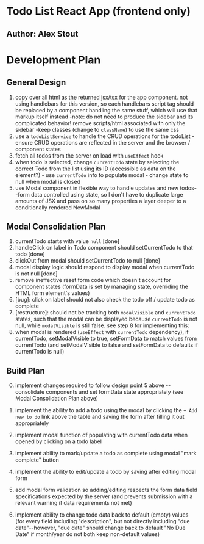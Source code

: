 # Todo List React App (frontend only)

## Author: Alex Stout

# Development Plan

## General Design

1. copy over all html as the returned jsx/tsx for the app component. not using handlebars for this version, so each handlebars script tag should be replaced by a component handling the same stuff, which will use that markup itself instead
  -note: do not need to produce the sidebar and its complicated behavior! remove scripts/html associated with only the sidebar
  -keep classes (change to `className`) to use the same css
2. use a `todoListService` to handle the CRUD operations for the todoList
  -ensure CRUD operations are reflected in the server and the browser / component states
3. fetch all todos from the server on load with `useEffect` hook
4. when todo is selected, change `currentTodo` state by selecting the correct Todo from the list using its ID (accessible as data on the element?) - use `currentTodo` info to populate modal - change state to null when modal is closed
5. use Modal component in flexible way to handle updates and new todos--form data controlled using state, so I don't have to duplicate large amounts of JSX and pass on so many properties a layer deeper to a conditionally rendered NewModal

## Modal Consolidation Plan

1. currentTodo starts with value `null` [done]
2. handleClick on label in Todo component should setCurrentTodo to that todo [done]
3. clickOut from modal should setCurrentTodo to null [done]
4. modal display logic should respond to display modal when currentTodo is not null [done]
5. remove ineffective reset form code which doesn't account for component states (formData is set by managing state, overriding the HTML form element's values)
6. [bug]: click on label should not also check the todo off / update todo as complete
7. [restructure]: should not be tracking both `modalVisible` and `currentTodo` states, such that the modal can be displayed because `currentTodo` is not null, while `modalVisible` is still false. see step 8 for implementing this:
8. when modal is rendered (`useEffect` with `currentTodo` dependency), if currentTodo, setModalVisible to true, setFormData to match values from currentTodo (and setModalVisible to false and setFormData to defaults if currentTodo is null)

## Build Plan

0. implement changes required to follow design point 5 above -- consolidate components and set formData state appropriately (see Modal Consolidation Plan above)

1. implement the ability to add a todo using the modal by clicking the `+ Add new to do` link above the table and saving the form after filling it out appropriately

2. implement modal function of populating with currentTodo data when opened by clicking on a todo label

3. implement ability to mark/update a todo as complete using modal "mark complete" button

4. implement the ability to edit/update a todo by saving after editing modal form

5. add modal form validation so adding/editing respects the form data field specifications expected by the server (and prevents submission with a relevant warning if data requirements not met)

6. implement ability to change todo data back to default (empty) values (for every field including "description", but not directly including "due date"--however, "due date" should change back to default "No Due Date" if month/year do not both keep non-default values)

